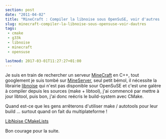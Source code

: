 ```yaml
---
section: post
date: "2011-04-02"
title: "MineCraft : Compiler la libnoise sous OpenSuSE, voir d'autres ..."
slug: minecraft-compiler-la-libnoise-sous-opensuse-voir-dautres
tags:
 - cmake
 - g33k
 - libnoise
 - minecraft
 - opensuse

lastmod: 2017-03-01T11:27:27+01:00
---
```


Je suis en train de rechercher un serveur [MineCraft](http://www.minecraft.net/) en C++, tout googlement je suis tombé sur [MineServer](http://mineserver.be/), seul petit bémol, il nécessite la librairie [libnoise](http://libnoise.sourceforge.net/) qui n'est pas disponible sour OpenSuSE et c'est une galère à compiler depuis les sources (make + libtool), j'ai commencé par mettre à jour libtool, puis bon, j'ai donc reécris le build-system avec CMake. 

Quand est-ce que les gens arrêterons d'utiliser make / autotools pour leur build ... surtout quand on fait du multiplateforme !

[LibNoise CMakeLists](http://static.zenithar.org/wp-content/uploads/2011/04/CMakeLists.txt)

Bon courage pour la suite.
